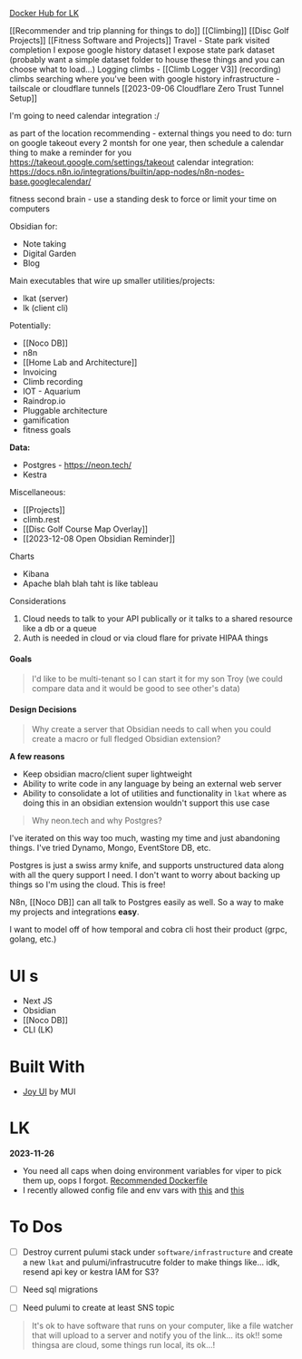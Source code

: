 [Docker Hub for LK](https://hub.docker.com/repository/docker/loonison101/lk/tags?page=1&ordering=last_updated)

[[Recommender and trip planning for things to do]]
[[Climbing]]
[[Disc Golf Projects]]
[[Fitness Software and Projects]]
Travel - State park visited completion
I expose google history dataset
I expose state park dataset (probably want a simple dataset folder to house these things and you can choose what to load...)
Logging climbs - [[Climb Logger V3]]
(recording) climbs
searching where you've been with google history
infrastructure - tailscale or cloudflare tunnels [[2023-09-06 Cloudflare Zero Trust Tunnel Setup]]

I'm going to need calendar integration :/ 

as part of the location recommending - external things you need to do: turn on google takeout every 2 montsh for one year, then schedule a calendar thing to make a reminder for you https://takeout.google.com/settings/takeout 
calendar integration: https://docs.n8n.io/integrations/builtin/app-nodes/n8n-nodes-base.googlecalendar/

fitness second brain - use a standing desk to force or limit your time on computers

Obsidian for:
- Note taking
- Digital Garden
- Blog

Main executables that wire up smaller utilities/projects:
- lkat (server)
- lk (client cli)

Potentially:
- [[Noco DB]]
- n8n
- [[Home Lab and Architecture]]
- Invoicing
- Climb recording
- IOT - Aquarium
- Raindrop.io
- Pluggable architecture
- gamification
- fitness goals

**Data:**
- Postgres - https://neon.tech/
- Kestra

Miscellaneous:
- [[Projects]]
- climb.rest
- [[Disc Golf Course Map Overlay]]
- [[2023-12-08 Open Obsidian Reminder]]

Charts
- Kibana
- Apache blah blah taht is like tableau

Considerations
1. Cloud needs to talk to your API publically or it talks to a shared resource like a db or a queue
2. Auth is needed in cloud or via cloud flare for private HIPAA things
#### Goals

> I'd like to be multi-tenant so I can start it for my son Troy (we could compare data and it would be good to see other's data)



#### Design Decisions

> Why create a server that Obsidian needs to call when you could create a macro or full fledged Obsidian extension?

**A few reasons**
- Keep obsidian macro/client super lightweight
- Ability to write code in any language by being an external web server
- Ability to consolidate a lot of utilities and functionality in `lkat` where as doing this in an obsidian extension wouldn't support this use case

> Why neon.tech and why Postgres?

I've iterated on this way too much, wasting my time and just abandoning things. I've tried Dynamo, Mongo, EventStore DB, etc. 

Postgres is just a swiss army knife, and supports unstructured data along with all the query support I need. I don't want to worry about backing up things so I'm using the cloud. This is free!

N8n, [[Noco DB]] can all talk to Postgres easily as well. So a way to make my projects and integrations **easy**.

I want to model off of how temporal and cobra cli host their product (grpc, golang, etc.)

# UI s
- Next JS
- Obsidian
- [[Noco DB]]
- CLI (LK)


# Built With
- [Joy UI](https://mui.com/joy-ui/getting-started/) by MUI

# LK

**2023-11-26**
- You need all caps when doing environment variables for viper to pick them up, oops I forgot. [Recommended Dockerfile](https://docs.docker.com/language/golang/build-images/)
- I recently allowed config file and env vars with [this](https://dev.to/techschoolguru/load-config-from-file-environment-variables-in-golang-with-viper-2j2d) and [this](https://articles.wesionary.team/environment-variable-configuration-in-your-golang-project-using-viper-4e8289ef664d)




# To Dos
- [ ] Destroy current pulumi stack under `software/infrastructure` and create a new `lkat` and pulumi/infrastrucutre folder to make things like... idk, resend api key or kestra IAM for S3?
- [ ] Need sql migrations
- [ ] Need pulumi to create at least SNS topic


> It's ok to have software that runs on your computer, like a file watcher that will upload to a server and notify you of the link... its ok!! some thingsa are cloud, some things run local, its ok...!